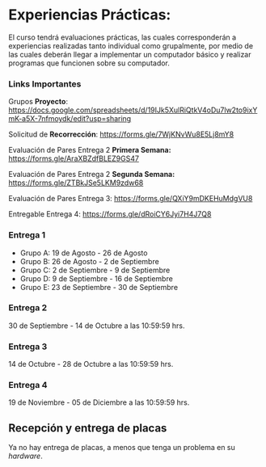 # Experiencias Prácticas:

El curso tendrá evaluaciones prácticas, las cuales corresponderán a experiencias realizadas tanto individual como grupalmente, por medio de las cuales deberán llegar a implementar un computador básico y realizar programas que funcionen sobre su computador.

### Links Importantes

Grupos **Proyecto**: https://docs.google.com/spreadsheets/d/19IJk5XulRiQtkV4oDu7lw2to9ixYmK-a5X-7nfmoydk/edit?usp=sharing

Solicitud de **Recorrección**: https://forms.gle/7WjKNvWu8E5Lj8mY8

Evaluación de Pares Entrega 2 **Primera Semana:** https://forms.gle/AraXBZdfBLEZ9GS47

Evaluación de Pares Entrega 2 **Segunda Semana:** https://forms.gle/ZTBkJSe5LKM9zdw68

Evaluación de Pares Entrega 3: https://forms.gle/QXiY9mDKEHuMdgVU8

Entregable Entrega 4: https://forms.gle/dRoiCY6Jyi7H4J7Q8

### Entrega 1 

- Grupo A: 19 de Agosto - 26 de Agosto
- Grupo B: 26 de Agosto - 2 de Septiembre
- Grupo C: 2 de Septiembre - 9 de Septiembre
- Grupo D: 9 de Septiembre - 16 de Septiembre
- Grupo E: 23 de Septiembre - 30 de Septiembre

### Entrega 2

30 de Septiembre - 14 de Octubre a las 10:59:59 hrs.

### Entrega 3

14 de Octubre - 28 de Octubre a las 10:59:59 hrs.

### Entrega 4

19 de Noviembre - 05 de Diciembre a las 10:59:59 hrs.



## Recepción y entrega de placas

Ya no hay entrega de placas, a menos que tenga un problema en su *hardware*.